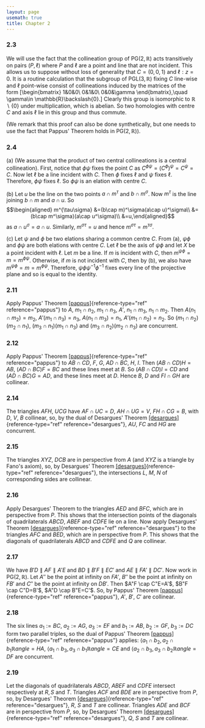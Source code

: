 ```yaml
---
layout: page
usemath: true
title: Chapter 2
---
```


### 2.3
We will use the fact that the collineation group of $\mathsf{PG}(2,\mathbb{R})$ acts
transitively on pairs $(P,\ell)$ where $P$ and $\ell$ are a point and line that are not incident. This allows us to suppose without loss of generality that $C=(0,0,1)$ and $\ell:z=0$. It is a routine calculation that the subgroup of $\mathsf{PGL}(3,\mathbb{R})$ fixing $C$ line-wise and $\ell$ point-wise consist of collineations induced by the matrices of
the form \[\begin{bmatrix}
1&0&0\\
0&1&0\\
0&0&\gamma
\end{bmatrix},\quad \gamma\in \mathbb{R}\backslash\{0\}.\] 
Clearly this group is isomorphic to $\mathbb{R}\backslash\{0\}$ under multiplication, which is
abelian. So two homologies with centre $C$ and axis $\ell$ lie in this
group and thus commute.

(We remark that this proof can also be done synthetically, but one needs
to use the fact that Pappus' Theorem holds in
$\mathsf{PG}(2,\mathbb{R})$).

### 2.4

(a) (We assume that the product of two central collineations is a
    central collineation). First, notice that $\phi\psi$ fixes the point
    $C$ as $C^{\phi\psi}=(C^\phi)^\psi=C^\psi=C$. Now let $\ell$ be a
    line incident with $C$. Then $\phi$ fixes $\ell$ and $\psi$ fixes
    $\ell$. Therefore, $\phi\psi$ fixes $\ell$. So $\phi\psi$ is an
    elation with centre $C$.

(b) Let $u$ be the line on the two points $a\cap m^\tau$ and
    $b\cap m^\sigma$. Now $m^\tau$ is the line joining $b\cap m$ and
    $a\cap u$. So $$\begin{aligned}
    m^{\tau\sigma} &=(b\cap m)^\sigma(a\cap u)^\sigma\\
    &=(b\cap m^\sigma)(a\cap u^\sigma)\\
    &=u,\end{aligned}$$ as $a\cap u^\sigma=a\cap u$. Similarly,
    $m^{\sigma\tau}=u$ and hence $m^{\sigma\tau}=m^{\tau\sigma}$.

(c) Let $\psi$ and $\phi$ be two elations sharing a common centre $C$.
    From (a), $\psi\phi$ and $\phi\psi$ are both elations with centre
    $C$. Let $\ell$ be the axis of $\psi\phi$ and let $X$ be a point
    incident with $\ell$. Let $m$ be a line. If $m$ is incident with
    $C$, then $m^{\psi\phi}=m=m^{\phi\psi}$. Otherwise, if $m$ is not
    incident with $C$, then by (b), we also have
    $m^{\psi\phi}=m=m^{\phi\psi}$. Therefore,
    $\psi\phi \psi^{-1}\phi^{-1}$ fixes every line of the projective
    plane and so is equal to the identity.

### 2.11 
Apply Pappus' Theorem [\[pappus\]](#pappus){reference-type="ref"
reference="pappus"} to $A$, $m_1\cap n_2$, $m_1\cap n_3$, $A'$,
$n_1 \cap m_3$, $n_1 \cap m_2$. Then $A(n_1 \cap m_2)=m_2$,
$A'(m_1 \cap n_3)=n_3$, $A(n_1 \cap m_3)=n_1$, $A'(m_1\cap n_2)=n_2$. So
$(m_1\cap n_2)(m_2 \cap n_1)$, $(m_3 \cap n_1)(m_1 \cap n_3)$ and
$(m_3 \cap n_2)(m_2 \cap n_3)$ are concurrent.

### 2.12 
Apply Pappus' Theorem [\[pappus\]](#pappus){reference-type="ref"
reference="pappus"} to $AB \cap CD$, $F$, $G$, $AD \cap BC$, $H$, $I$.
Then $(AB \cap CD)H=AB$, $(AD \cap BC)F=BC$ and these lines meet at $B$.
So $(AB \cap CD)I=CD$ and $(AD \cap BC)G=AD$, and these lines meet at
$D$. Hence $B$, $D$ and $FI \cap GH$ are collinear.

### 2.14 
The triangles $AFH$, $UCG$ have $AF \cap UC=D$, $AH \cap UG=V$,
$FH \cap CG=B$, with $D$, $V$, $B$ collinear, so, by the dual of
Desargues' Theorem [\[desargues\]](#desargues){reference-type="ref"
reference="desargues"}, $AU$, $FC$ and $HG$ are concurrent.

### 2.15 
The triangles $XYZ$, $DCB$ are in perspective from $A$ (and $XYZ$
is a triangle by Fano's axiom), so, by Desargues' Theorem
[\[desargues\]](#desargues){reference-type="ref" reference="desargues"},
the intersections $L$, $M$, $N$ of corresponding sides are collinear.

### 2.16 
Apply Desargues' Theorem to the triangles $AED$ and $BFC$, which
are in perspective from $P$. This shows that the intersection points of
the diagonals of quadrilaterals $ABCD$, $ABEF$ and $CDFE$ lie on a line.
Now apply Desargues' Theorem
[\[desargues\]](#desargues){reference-type="ref" reference="desargues"}
to the triangles $AFC$ and $BED$, which are in perspective from $P$.
This shows that the diagonals of quadrilaterals $ABCD$ and $CDFE$ and
$Q$ are collinear.

### 2.17 
We have $B'D\parallel AF \parallel A'E$ and
$BD \parallel B'F \parallel EC'$ and $AE \parallel FA' \parallel DC'$.
Now work in $\mathsf{PG}(2,\mathbb{R})$. Let $A''$ be the point at infinity on $FA'$,
$B''$ be the point at infinity on $FB'$ and $C''$ be the point at
infinity on $DB'$. Then $A"F \cap C"E=A'$, $B"F  \cap C"D=B'$,
$A"D \cap B"E=C'$. So, by Pappus' Theorem
[\[pappus\]](#pappus){reference-type="ref" reference="pappus"}, $A'$,
$B'$, $C'$ are collinear.

### 2.18 
The six lines $a_1:=BC$, $a_2:=AG$, $a_3:=EF$ and $b_1:=AB$,
$b_2:=GF$, $b_3:=DC$ form two parallel triples, so the dual of Pappus'
Theorem [\[pappus\]](#pappus){reference-type="ref" reference="pappus"}
applies: $\langle a_1 \cap b_2, a_2 \cap b_1\mathbb{R}angle=HA$,
$\langle a_1 \cap b_3,a_3 \cap b_1\mathbb{R}angle=CE$ and
$\langle a_2 \cap b_3,a_3 \cap b_2\mathbb{R}angle=DF$ are concurrent.

### 2.19 
Let the diagonals of quadrilaterals $ABCD$, $ABEF$ and $CDFE$
intersect respectively at $R,S$ and $T$. Triangles $ACF$ and $BDE$ are
in perspective from $P$, so, by Desargues' Theorem
[\[desargues\]](#desargues){reference-type="ref" reference="desargues"},
$R$, $S$ and $T$ are collinear. Triangles $ADE$ and $BCF$ are in
perspective from $P$, so, by Desargues' Theorem
[\[desargues\]](#desargues){reference-type="ref" reference="desargues"},
$Q$, $S$ and $T$ are collinear.
